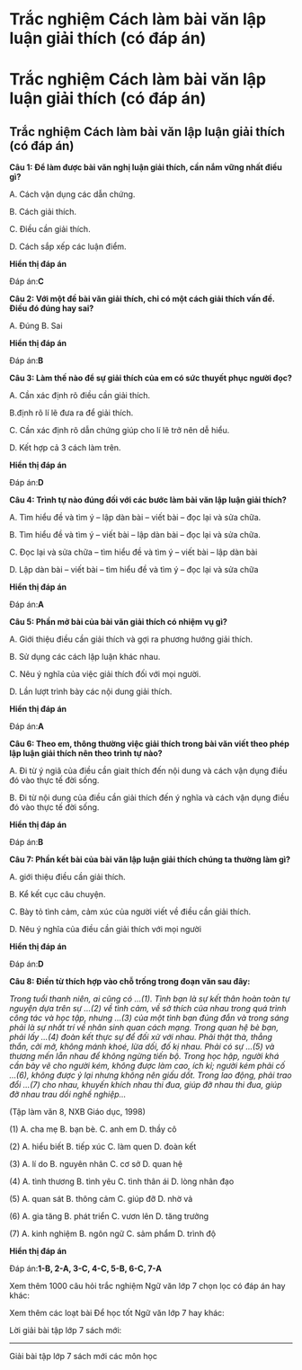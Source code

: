 # Trắc nghiệm Cách làm bài văn lập luận giải thích (có đáp án)

# Trắc nghiệm Cách làm bài văn lập luận giải thích (có đáp án)

## Trắc nghiệm Cách làm bài văn lập luận giải thích (có đáp án)

**Câu 1: Để làm được bài văn nghị luận giải thích, cần nắm vững nhất điều gì?**

A. Cách vận dụng các dẫn chứng.

B. Cách giải thích.

C. Điều cần giải thích.

D. Cách sắp xếp các luận điểm.

**Hiển thị đáp án**

Đáp án:**C**

**Câu 2: Với một đề bài văn giải thích, chỉ có một cách giải thích vấn đề. Điều đó đúng hay sai?**

A. Đúng B. Sai

**Hiển thị đáp án**

Đáp án:**B**

**Câu 3: Làm thế nào để sự giải thích của em có sức thuyết phục người đọc?**

A. Cần xác định rõ điều cần giải thích.

B.định rõ lí lẽ đưa ra để giải thích.

C. Cần xác định rõ dẫn chứng giúp cho lí lẽ trở nên dễ hiểu.

D. Kết hợp cả 3 cách làm trên.

**Hiển thị đáp án**

Đáp án:**D**

**Câu 4: Trình tự nào đúng đối với các bước làm bài văn lập luận giải thích?**

A. Tìm hiểu đề và tìm ý – lập dàn bài – viết bài – đọc lại và sửa chữa.

B. Tìm hiểu đề và tìm ý – viết bài – lập dàn bài – đọc lại và sửa chữa.

C. Đọc lại và sửa chữa – tìm hiểu đề và tìm ý – viết bài – lập dàn bài 

D. Lập dàn bài – viết bài – tìm hiểu đề và tìm ý – đọc lại và sửa chữa

**Hiển thị đáp án**

Đáp án:**A**

**Câu 5: Phần mở bài của bài văn giải thích có nhiệm vụ gì?**

A. Giới thiệu điều cần giải thích và gợi ra phương hướng giải thích.

B. Sử dụng các cách lập luận khác nhau.

C. Nêu ý nghĩa của việc giải thích đối với mọi người.

D. Lần lượt trình bày các nội dung giải thích.

**Hiển thị đáp án**

Đáp án:**A**

**Câu 6: Theo em, thông thường việc giải thích trong bài văn viết theo phép lập luận giải thích nên theo trình tự nào?**

A. Đi từ ý ngiã của điều cần giait thích đến nội dung và cách vận dụng điều đó vào thực tế đời sống.

B. Đi từ nội dung của điều cần giải thích đến ý nghĩa và cách vận dụng điều đó vào thực tế đời sống.

**Hiển thị đáp án**

Đáp án:**B**

**Câu 7: Phần kết bài của bài văn lập luận giải thích chúng ta thường làm gì?**

A. giới thiệu điều cần giải thích. 

B. Kể kết cục câu chuyện.

C. Bày tỏ tình cảm, cảm xúc của người viết về điều cần giải thích.

D. Nêu ý nghĩa của điều cần giải thích với mọi người 

**Hiển thị đáp án**

Đáp án:**D**

**Câu 8: Điền từ thích hợp vào chỗ trống trong đoạn văn sau đây:**

_Trong tuổi thanh niên, ai cũng có …(1). Tình bạn là sự kết thân hoàn toàn tự nguyện dựa trên sự …(2) về tình cảm, về sở thích của nhau trong quá trình công tác và học tập, nhưng …(3) của một tình bạn đúng đắn và trong sáng phải là sự nhất trí về nhân sinh quan cách mạng. Trong quan hệ bè bạn, phải lấy …(4) đoàn kết thực sự để đối xử với nhau. Phải thật thà, thẳng thắn, cởi mở, không mánh khoé, lừa dối, đố kị nhau. Phải có sự …(5) và thương mến lẵn nhau để không ngừng tiến bộ. Trong học hập, người khá cần bày vẽ cho người kém, không được làm cao, ích kỉ; người kém phải cố …(6), không được ỷ lại nhưng không nên giấu dốt. Trong lao động, phải trao đổi …(7) cho nhau, khuyến khích nhau thi đua, giúp đỡ nhau thi đua, giúp đỡ nhau trau dồi nghề nghiệp…_

(Tập làm văn 8, NXB Giáo dục, 1998)

(1) A. cha mẹ B. bạn bè. C. anh em D. thầy cô

(2) A. hiểu biết B. tiếp xúc C. làm quen D. đoàn kết

(3) A. lí do B. nguyên nhân C. cơ sở D. quan hệ

(4) A. tình thương B. tình yêu C. tình thân ái D. lòng nhân đạo

(5) A. quan sát B. thông cảm C. giúp đỡ D. nhờ vả

(6) A. gia tăng B. phát triển C. vươn lên D. tăng trưởng

(7) A. kinh nghiệm B. ngôn ngữ C. sảm phẩm D. trình độ

**Hiển thị đáp án**

Đáp án:**1-B, 2-A, 3-C, 4-C, 5-B, 6-C, 7-A**

Xem thêm 1000 câu hỏi trắc nghiệm Ngữ văn lớp 7 chọn lọc có đáp án hay khác:

Xem thêm các loạt bài Để học tốt Ngữ văn lớp 7 hay khác:

Lời giải bài tập lớp 7 sách mới:

* * *

Giải bài tập lớp 7 sách mới các môn học

